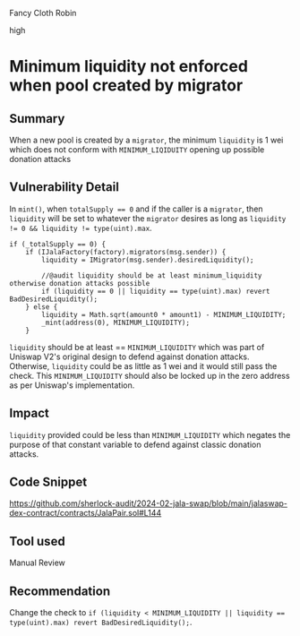Fancy Cloth Robin

high

# Minimum liquidity not enforced when pool created by migrator

## Summary
When a new pool is created by a `migrator`, the minimum `liquidity` is 1 wei which does not conform with `MINIMUM_LIQIDUITY` opening up possible donation attacks

## Vulnerability Detail
In `mint()`, when `totalSupply == 0` and if the caller is a `migrator`, then `liquidity` will be set to whatever the `migrator` desires as long as `liquidity != 0 && liquidity != type(uint).max`. 
```solidity
if (_totalSupply == 0) {
	if (IJalaFactory(factory).migrators(msg.sender)) {
		liquidity = IMigrator(msg.sender).desiredLiquidity();
		
		//@audit liquidity should be at least minimum_liquidity otherwise donation attacks possible
		if (liquidity == 0 || liquidity == type(uint).max) revert BadDesiredLiquidity();
	} else {
		liquidity = Math.sqrt(amount0 * amount1) - MINIMUM_LIQUIDITY;
		_mint(address(0), MINIMUM_LIQUIDITY);
	}

```

`liquidity` should be at least == `MINIMUM_LIQUIDITY` which was part of Uniswap V2's original design to defend against donation attacks. Otherwise, `liquidity` could be as little as 1 wei and it would still pass the check. 
 This `MINIMUM_LIQUIDITY` should also be locked up in the zero address as per Uniswap's implementation.

## Impact
`liquidity` provided could be less than `MINIMUM_LIQUIDITY` which negates the purpose of that constant variable to defend against classic donation attacks.

## Code Snippet
https://github.com/sherlock-audit/2024-02-jala-swap/blob/main/jalaswap-dex-contract/contracts/JalaPair.sol#L144

## Tool used
Manual Review

## Recommendation
Change the check to `if (liquidity < MINIMUM_LIQUIDITY || liquidity == type(uint).max) revert BadDesiredLiquidity();`.